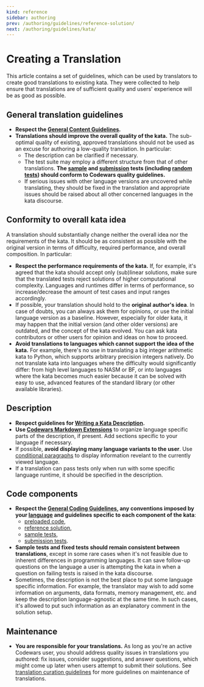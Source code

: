 ```yaml
---
kind: reference
sidebar: authoring
prev: /authoring/guidelines/reference-solution/
next: /authoring/guidelines/kata/
---
```


# Creating a Translation

This article contains a set of guidelines, which can be used by translators to create good translations to existing kata. They were collected to help ensure that translations are of sufficient quality and users' experience will be as good as possible.

## General translation guidelines

- **Respect the [General Content Guidelines][authoring-guidelines-general].**
- **Translations should improve the overall quality of the kata.** The sub-optimal quality of existing, approved translations should not be used as an excuse for authoring a low-quality translation. In particular:
  - The description can be clarified if necessary.
  - The test suite may employ a different structure from that of other translations. **The [sample][authoring-guidelines-sample-tests] and [submission][authoring-guidelines-submission-tests] tests (including [random tests][authoring-guidelines-submission-tests-random]) should conform to Codewars quality guidelines.**
  - If serious issues with other language versions are uncovered while translating, they should be fixed in the translation and appropriate issues should be raised about all other concerned languages in the kata discourse.


## Conformity to overall kata idea

A translation should substantially change neither the overall idea nor the requirements of the kata. It should be as consistent as possible with the original version in terms of difficulty, required performance, and overall composition. In particular:

- **Respect the performance requirements of the kata.** If, for example, it's agreed that the kata should accept only (sub)linear solutions, make sure that the translated tests reject solutions of higher computational complexity. Languages and runtimes differ in terms of performance, so increase/decrease the amount of test cases and input ranges accordingly.
- If possible, your translation should hold to the **original author's idea**. In case of doubts, you can always ask them for opinions, or use the initial language version as a baseline. However, especially for older kata, it may happen that the initial version (and other older versions) are outdated, and the concept of the kata evolved. You can ask kata contributors or other users for opinion and ideas on how to proceed.
- **Avoid translations to languages which cannot support the idea of the kata.** For example, there's no use in translating a big integer arithmetic kata to Python, which supports arbitrary precision integers natively. Do not translate kata into languages where the difficulty would significantly differ: from high level languages to NASM or BF, or into languages where the kata becomes much easier because it can be solved with easy to use, advanced features of the standard library (or other available libraries).


## Description

- **Respect guidelines for [Writing a Kata Description][authoring-guidelines-description].**
- **Use [Codewars Markdown Extensions][markdown-extensions]** to organize language specific parts of the description, if present. Add sections specific to your language if necessary.
- If possible, **avoid displaying many language variants to the user**. Use [conditional paragraphs][markdown-extension-conditional-rendering] to display information revelant to the currently viewed language.
- If a translation can pass tests only when run with some specific language runtime, it should be specified in the description.


## Code components

- **Respect the [General Coding Guidelines][authoring-guidelines-general-coding], any conventions imposed by your [language][languages] and guidelines specific to each component of the kata**:
  - [preloaded code][authoring-guidelines-preloaded],
  - [reference solution][authoring-guidelines-reference-solution],
  - [sample tests][authoring-guidelines-sample-tests],
  - [submission tests][authoring-guidelines-submission-tests].
- **Sample tests and fixed tests should remain consistent between translations**, except in some rare cases when it's not feasible due to inherent differences in programming languages. It can save follow-up questions on the language a user is attempting the kata in when a question on failing tests is raised in the kata discourse.
- Sometimes, the description is not the best place to put some language specific information. For example, the translator may wish to add some information on arguments, data formats, memory management, etc. and keep the description language-agnostic at the same time. In such cases, it's allowed to put such information as an explanatory comment in the solution setup.


## Maintenance

- **You are responsible for your translations.** As long as you're an active Codewars user, you should address quality issues in translations you authored: fix issues, consider suggestions, and answer questions, which might come up later when users attempt to submit their solutions. See [translation curation guidelines][translation-curation-guidelines] for more guidelines on maintenance of translations.

[translation-curation-guidelines]: /curating/guidelines/translation/
[authoring-guidelines-description]: /authoring/guidelines/description/
[authoring-guidelines-general-coding]: /authoring/guidelines/coding/
[authoring-guidelines-general]: /authoring/guidelines/
[authoring-guidelines-preloaded]: /authoring/guidelines/preloaded/
[authoring-guidelines-reference-solution]: /authoring/guidelines/reference-solution/
[authoring-guidelines-sample-tests]: /authoring/guidelines/sample-tests/
[authoring-guidelines-submission-tests-random]: /authoring/guidelines/submission-tests/#random-tests
[authoring-guidelines-submission-tests]: /authoring/guidelines/submission-tests/
[languages]: /languages/
[markdown-extensions]: /references/markdown/extensions/
[markdown-extension-conditional-rendering]: /references/markdown/extensions/#conditional-rendering
